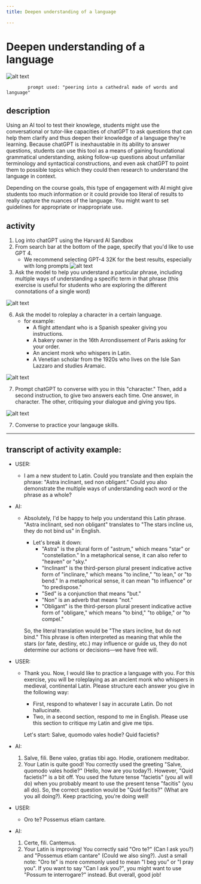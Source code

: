 ```yaml
---
title: Deepen understanding of a language

---
```


# Deepen understanding of a language

![alt text](https://files.slack.com/files-pri/T0HTW3H0V-F062RBL1PPG/cathedral_of_words.png?pub_secret=7aea58a18c)

            prompt used: "peering into a cathedral made of words and language"
            
## description

Using an AI tool to test their knowlege, students might use the conversational or tutor-like capacities of chatGPT to ask questions that can help them clarify and thus deepen their knowledge of a language they're learning. Because chatGPT is inexhaustable in its ability to answer questions, students can use this tool as a means of gaining foundational grammatical understanding, asking follow-up questions about unfamiliar terminology and syntactical constructions, and even ask chatGPT to point them to possible topics which they could then research to understand the language in context. 

Depending on the course goals, this type of engagement with AI might give students too much information or it could provide too literal of results to really capture the nuances of the language. You might want to set guidelines for appropriate or inappropriate use. 

## activity
1. Log into chatGPT using the Harvard AI Sandbox
2. From search bar at the bottom of the page, specify that you'd like to use GPT 4.
    *  We recommend selecting GPT-4 32K for the best results, especially with long prompts
![alt text](https://files.slack.com/files-pri/T0HTW3H0V-F0612HG51ND/video_to_gif__6_..gif?pub_secret=4e1c91c9ce)
4. Ask the model to help you understand a particular phrase, including multiple ways of understanding a specific term in that phrase (this exercise is useful for students who are exploring the different connotations of a single word)

![alt text](https://files.slack.com/files-pri/T0HTW3H0V-F062RGR6F4N/screenshot_2023-10-26_at_9.53.50_am.png?pub_secret=58d003d4aa)

6. Ask the model to roleplay a character in a certain language. 
    * for example: 
        * A flight attendant who is a Spanish speaker giving you instructions.
        * A bakery owner in the 16th Arrondissement of Paris asking for your order.
        * An ancient monk who whispers in Latin. 
        * A Venetian scholar from the 1920s who lives on the Isle San Lazzaro and studies Aramaic.

![alt text](https://files.slack.com/files-pri/T0HTW3H0V-F062HL8PU95/screenshot_2023-10-26_at_9.56.14_am.png?pub_secret=a1397d42d2)

7. Prompt chatGPT to converse with you in this "character." Then, add a second instruction, to give two answers each time. One answer, in character. The other, critiquing your dialogue and giving you tips. 

![alt text](https://files.slack.com/files-pri/T0HTW3H0V-F063ASMMMRP/screenshot_2023-10-26_at_10.00.44_am.png?pub_secret=e0967a34dd)
 
7. Converse to practice your langauge skills. 



---

## transcript of activity example:
* USER: 
    * I am a new student to Latin. Could you translate and then explain the phrase: "Astra inclinant, sed non obligant." Could you also demonstrate the multiple ways of understanding each word or the phrase as a whole?
* AI:
    * Absolutely, I'd be happy to help you understand this Latin phrase. "Astra inclinant, sed non obligant" translates to "The stars incline us, they do not bind us" in English.
        * Let's break it down:
            * "Astra" is the plural form of "astrum," which means "star" or "constellation." In a metaphorical sense, it can also refer to "heaven" or "sky."
            * "Inclinant" is the third-person plural present indicative active form of "inclinare," which means "to incline," "to lean," or "to bend." In a metaphorical sense, it can mean "to influence" or "to predispose."
            * "Sed" is a conjunction that means "but."
            * "Non" is an adverb that means "not."
            * "Obligant" is the third-person plural present indicative active form of "obligare," which means "to bind," "to oblige," or "to compel."
        
        So, the literal translation would be "The stars incline, but do not bind." This phrase is often interpreted as meaning that while the stars (or fate, destiny, etc.) may influence or guide us, they do not determine our actions or decisions—we have free will.
* USER: 
    * Thank you. Now, I would like to practice a language with you. For this exercise, you will be roleplaying as an ancient monk who whispers in medieval, continental Latin. Please structure each answer you give in the following way:
        * First, respond to whatever I say in accurate Latin. Do not hallucinate.
        * Two, in a second section, respond to me in English. Please use this section to critique my Latin and give me tips.

        Let's start: Salve, quomodo vales hodie? Quid facietis?
        
* AI:
    1. Salve, fili. Bene valeo, gratias tibi ago. Hodie, orationem meditabor.
    2. Your Latin is quite good! You correctly used the greeting "Salve, quomodo vales hodie?" (Hello, how are you today?). However, "Quid facietis?" is a bit off. You used the future tense "facietis" (you all will do) when you probably meant to use the present tense "facitis" (you all do). So, the correct question would be "Quid facitis?" (What are you all doing?). Keep practicing, you're doing well!

* USER: 
    * Oro te? Possemus etiam cantare.
* AI:
    1. Certe, fili. Cantemus.
    2. Your Latin is improving! You correctly said "Oro te?" (Can I ask you?) and "Possemus etiam cantare" (Could we also sing?). Just a small note: "Oro te" is more commonly used to mean "I beg you" or "I pray you". If you want to say "Can I ask you?", you might want to use "Possum te interrogare?" instead. But overall, good job!
